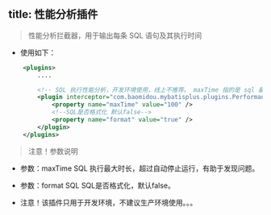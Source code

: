 title: 性能分析插件
---

> 性能分析拦截器，用于输出每条 SQL 语句及其执行时间

* 使用如下：

```xml
    <plugins>
        ....

        <!-- SQL 执行性能分析，开发环境使用，线上不推荐。 maxTime 指的是 sql 最大执行时长 -->
        <plugin interceptor="com.baomidou.mybatisplus.plugins.PerformanceInterceptor">
            <property name="maxTime" value="100" />
			<!--SQL是否格式化 默认false-->
			<property name="format" value="true" />
        </plugin>
    </plugins>
```

> 注意！参数说明

* 参数：maxTime  SQL 执行最大时长，超过自动停止运行，有助于发现问题。
* 参数：format  SQL SQL是否格式化，默认false。

* 注意！该插件只用于开发环境，不建议生产环境使用。。。
